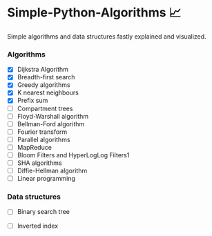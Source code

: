 # Simple-Python-Algorithms 📈
Simple algorithms and data structures fastly explained and visualized.
<br>
### Algorithms
- [x] Dijkstra Algorithm
- [x] Breadth-first search
- [x] Greedy algorithms
- [x] K nearest neighbours
- [x] Prefix sum
- [ ] Compartment trees
- [ ] Floyd-Warshall algorithm
- [ ] Bellman-Ford algorithm
- [ ] Fourier transform
- [ ] Parallel algorithms
- [ ] MapReduce
- [ ] Bloom Filters and HyperLogLog Filters1
- [ ] SHA algorithms
- [ ] Diffie-Hellman algorithm
- [ ] Linear programming

### Data structures
- [ ] Binary search tree
- [ ] Inverted index

